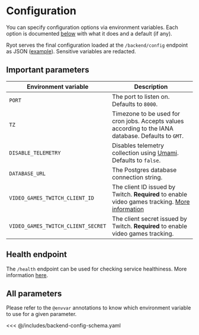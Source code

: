# Configuration

You can specify configuration options via environment variables. Each option is documented
[below](#all-parameters) with what it does and a default (if any).

Ryot serves the final configuration loaded at the `/backend/config` endpoint as JSON
([example](https://demo.ryot.io/backend/config)). Sensitive variables are redacted.

## Important parameters

| Environment variable               | Description                                                                                                            |
| ---------------------------------- | ---------------------------------------------------------------------------------------------------------------------- |
| `PORT`                             | The port to listen on. Defaults to `8000`.                                                                             |
| `TZ`                               | Timezone to be used for cron jobs. Accepts values according to the IANA database. Defaults to `GMT`.                   |
| `DISABLE_TELEMETRY`                | Disables telemetry collection using [Umami](https://umami.is). Defaults to `false`.                                    |
| `DATABASE_URL`                     | The Postgres database connection string.                                                                               |
| `VIDEO_GAMES_TWITCH_CLIENT_ID`     | The client ID issued by Twitch. **Required** to enable video games tracking. [More information](guides/video-games.md) |
| `VIDEO_GAMES_TWITCH_CLIENT_SECRET` | The client secret issued by Twitch. **Required** to enable video games tracking.                                       |

## Health endpoint

The `/health` endpoint can be used for checking service healthiness. More information
[here](https://learn.microsoft.com/en-us/azure/architecture/patterns/health-endpoint-monitoring).

## All parameters

Please refer to the `@envvar` annotations to know which environment variable to use for a
given parameter.

<<< @/includes/backend-config-schema.yaml
